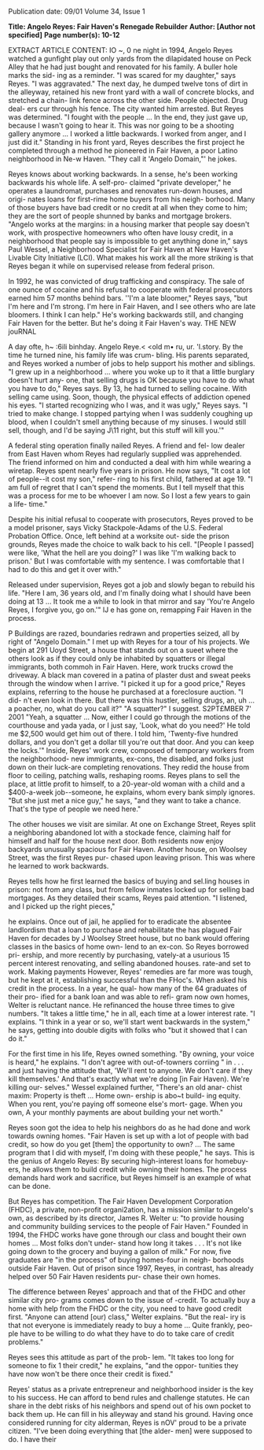 Publication date: 09/01
Volume 34, Issue 1

**Title: Angelo Reyes: Fair Haven's Renegade Rebuilder**
**Author: [Author not specified]**
**Page number(s): 10-12**

EXTRACT ARTICLE CONTENT:
IO 
~, 0 ne night in 1994, Angelo Reyes watched 
a gunfight play out only yards from the 
dilapidated house on Peck Alley that he had just bought 
and renovated for his family. A buller hole marks the sid-
ing as a reminder. "I was scared for my daughter," says 
Reyes. "I was aggravated." The next day, he dumped 
twelve tons of dirt in the alleyway, retained his new front 
yard with a wall of concrete blocks, and stretched a chain-
link fence across the other side. People objected. Drug deal-
ers cur through his fence. The city wanted him arrested. But 
Reyes was determined. "I fought with the people ... In the 
end, they just gave up, because I wasn't going to hear it. This 
was nor going to be a shooting gallery anymore ... I worked 
a little backwards. I worked from anger, and I just did it." 
Standing in his front yard, Reyes describes the first project 
he completed through a method he pioneered in Fair 
Haven, a poor Latino neighborhood in Ne-w Haven. "They 
call it 'Angelo Domain,"' he jokes. 


Reyes knows about working backwards. In a sense, 
he's been working backwards his whole life. A self-pro-
claimed "private developer," he operates a laundromat, 
purchases and renovates run-down houses, and origi-
nates loans for first-rime home buyers from his neigh-
borhood. Many of those buyers have bad credit or no 
credit at all when they come to him; they are the sort of 
people shunned by banks and mortgage brokers. "Angelo 
works at the margins: in a housing marker that people say 
doesn't work, with prospective homeowners who often have 
lousy credit, in a neighborhood that people say is impossible 
to get anything done in," says Paul Wessel, a Neighborhood 
Specialist for Fair Haven at New Haven's Livable City 
Initiative (LCI). What makes his work all the more striking is 
that Reyes began it while on supervised release from federal 
prison. 


In 1992, he was convicted of drug trafficking and conspiracy. 
The sale of one ounce of cocaine and his refusal to cooperate with 
federal prosecutors earned him 57 months behind bars. ''I'm a late 
bloomer," Reyes says, "but I'm here and I'm strong. I'm here in Fair 
Haven, and I see others who are late bloomers. I think I can help." 
He's working backwards still, and changing Fair Haven for the better. 
But he's doing it Fair Haven's way. 
THE NEW jouRNAL 


A 
day ofte, h~ :6ili binhday. Angelo Reye.< <old m• ru, ur. 
'l.story. By the time he turned nine, his family life was crum-
bling. His parents separated, and Reyes worked a number of jobs to 
help support his mother and siblings. "I grew up in a neighborhood 
... where you woke up to it that a little burglary doesn't hurt any-
one, that selling drugs is OK because you have to do what you have 
to do," Reyes says. By 13, he had turned to selling cocaine. With 
selling came using. Soon, though, the physical effects of addiction 
opened his eyes. "I started recognizing who I was, and it was ugly," 
Reyes says. "I tried to make change. I stopped partying when I was 
suddenly coughing up blood, when I couldn't smell anything 
because of my sinuses. I would still sell, though, and I'd be saying 
J\11 right, but this stuff will kill you.'" 


A federal sting operation finally nailed Reyes. A friend and fel-
low dealer from East Haven whom Reyes had regularly supplied was 
apprehended. The friend informed on him and conducted a deal 
with him while wearing a wiretap. Reyes spent nearly five years in 
prison. He now says, "It cost a lot of people--it cost my son," refer-
ring to his first child, fathered at age 19. "I am full of regret that I 
can't spend the moments. But I tell myself that this was a process 
for me to be whoever I am now. So I lost a few years to gain a life-
time." 


Despite his initial refusal to cooperate with prosecutors, Reyes 
proved to be a model prisoner, says Vicky Stackpole-Adams of the 
U.S. Federal Probation Office. Once, left behind at a worksite out-
side the prison grounds, Reyes made the choice to walk back to his 
cell. "[People I passed] were like, 'What the hell are you doing?' I 
was like 'I'm walking back to prison.' But I was comfortable with 
my sentence. I was comfortable that I had to do this and get it over 
with." 


Released under supervision, Reyes got a job and slowly began 
to rebuild his life. "Here I am, 36 years old, and I'm finally doing 
what I should have been doing at 13 ... It took me a while to look 
in that mirror and say 'You're Angelo Reyes, I forgive you, go on.'" 
lJ e has gone on, remapping Fair Haven in the process. 


P Buildings are razed, boundaries redrawn and properties 
seized, all by right of "Angelo Domain." I met up with Reyes 
for a tour of his projects. We begin at 291 Uoyd Street, a house that 
stands out on a sueet where the others look as if they could only be 
inhabited by squatters or illegal immigrants, both commoh in Fair 
Haven. Here, work trucks crowd the driveway. A black man covered 
in a patina of plaster dust and sweat peeks through the window 
when I arrive. "I picked it up for a good price," Reyes explains, 
referring to the house he purchased at a foreclosure auction. "I did-
n't even look in there. But there was this hustler, selling drugs, an, 
uh ... a poacher, no, what do you call it?" "A squatter?" I suggest. 
S2PT£MBER 7' 2001 
"Yeah, a squatter ... Now, either I could go through the motions of 
the courthouse and yada yada, or I just say, 'Look, what do you 
need?' He told me $2,500 would get him out of there. I told him, 
'Twenty-five hundred dollars, and you don't get a dollar till you're 
out that door. And you can keep the locks.'" Inside, Reyes' work 
crew, composed of temporary workers from the neighborhood-
new immigrants, ex-cons, the disabled, and folks just down on their 
luck-are completing renovations. They redid the house from floor 
to ceiling, patching walls, reshaping rooms. Reyes plans to sell the 
place, at little profit to himself, to a 20-year-old woman with a child 
and a $400-a-week job--someone, he explains, whom every bank 
simply ignores. "But she just met a nice guy," he says, "and they 
want to take a chance. That's the type of people we need here." 


The other houses we visit are similar. At one on Exchange 
Street, Reyes split a neighboring abandoned lot with a stockade 
fence, claiming half for himself and half for the house next door. 
Both residents now enjoy backyards unusually spacious for Fair 
Haven. Another house, on Woolsey Street, was the first Reyes pur-
chased upon leaving prison. This was where he learned to work 
backwards. 


Reyes tells how he first learned the basics of buying and sel.ling 
houses in prison: not from any class, but from fellow inmates 
locked up for selling bad mortgages. As they detailed their scams, 
Reyes paid attention. "I listened, and I picked up the right pieces," 


he explains. Once out of jail, he applied for 
to eradicate the absentee landlordism that 
a loan to purchase and rehabilitate the 
has plagued Fair Haven for decades by 
J 
Woolsey Street house, but no bank would 
offering classes in the basics of home own-
lend to an ex-con. So Reyes borrowed pri-
ership, and more recently by purchasing, 
vately-at a usurious 15 percent interest 
renovating, and selling abandoned houses. 
rate-and set to work. Making payments 
However, Reyes' remedies are far more 
was tough, but he kept at it, establishing 
successful than the FHoc's. When asked 
his credit in the process. In a year, he qual-
how many of the 64 graduates of their pro-
ified for a bank loan and was able to refi-
gram now own homes, Welter is reluctant 
nance. He refinanced the house three times 
to give numbers. "It takes a little time," he 
in all, each time at a lower interest rate. "I 
explains. "I think in a year or so, we'll start 
went backwards in the system," he says, 
getting into double digits with folks who 
"but it showed that I can do it." 


For the first time in his life, Reyes 
owned something. "By owning, your voice 
is heard," he explains. "I don't agree with 
out-of-towners corriing 
" 
in . . . and just having 
the attitude that, 'We'll 
rent to anyone. We 
don't care if they kill 
themselves.' And that's 
exactly 
what 
we're 
doing [in Fair Haven). 
We're 
killing 
our-
selves." 
Wessel 
explained 
further, 
"There's an old anar-
chist maxim: Property 
is theft ... Home own-
ership is abo~t build-
ing equity. When you 
rent, you're paying off 
someone else's mort-
gage. When you own, A 
your monthly payments 
are about building your net worth." 


Reyes soon got the idea to help his 
neighbors do as he had done and work 
towards owning homes. "Fair Haven is set 
up with a lot of people with bad credit, so 
how do you get [them] the opportunity to 
own? ... The same program that I did with 
myself, I'm doing with these people," he 
says. This is the genius of Angelo Reyes: By 
securing high-interest loans for homebuy-
ers, he allows them to build credit while 
owning their homes. The process demands 
hard work and sacrifice, but Reyes himself 
is an example of what can be done. 


But Reyes has competition. The Fair 
Haven Development Corporation (FHDC), 
a private, non-profit organi2ation, has a 
mission similar to Angelo's own, as 
described by its director, James R. Welter 
u: "to provide housing and community 
building services to the people of Fair 
Haven." Founded in 1994, the FHDC works 
have gone through our class and bought 
their own homes ... Most folks don't under-
stand how long it takes . . . It's not like 
going down to the grocery and buying a 
gallon of milk." For now, 
five graduates are "in the 
process" 
of 
buying 
homes-four in neigh-
borhoods outside Fair 
Haven. Out of prison 
since 1997, Reyes, in 
contrast, 
has already 
helped over 
50 Fair 
Haven residents pur-
chase their own homes. 


The 
difference 
between Reyes' approach 
and that of the FHDC and 
other similar city pro-
grams comes down to 
the issue of -credit. To 
actually buy a home 
with help from the FHDC 
or the city, you need to 
have good credit first. "Anyone can attend 
[our) class," Welter explains. "But the real-
iry is that not everyone is immediately 
ready to buy a home ... Quite frankly, peo-
ple have to be willing to do what they have 
to do to take care of credit problems." 


Reyes sees this attitude as part of the prob-
lem. "It takes too long for someone to fix 1 
their credit," he explains, "and the oppor-
tunities they have now won't be there once 
their credit is fixed." 


Reyes' status as a private entrepreneur 
and neighborhood insider is the key to his 
success. He can afford to bend rules and 
challenge statutes. He can share in the debt 
risks of his neighbors and spend out of his 
own pocket to back them up. He can fill in 
his alleyway and stand his ground. Having 
once considered running for city alderman, 
Reyes is nOV\' proud to be a private citizen. 
"I've been doing everything that [the alder-
men] were supposed to do. I have their